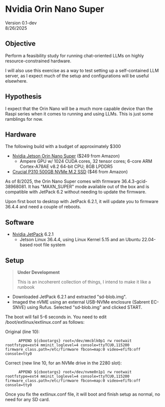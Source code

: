 # Nvidia Orin Nano Super
Version 0.1-dev<br>
8/26/2025

## Objective
Perform a feasibility study for running chat-oriented LLMs on highly resource-constrained hardware.

I will also use this exercise as a way to test setting up a self-contained LLM server, as I expect much of the setup and configurations will be useful elsewhere.

## Hypothesis
I expect that the Orin Nano will be a much more capable device than the Raspi series when it comes to running and using LLMs. This is just some ramblings for now.

## Hardware
The following build with a budget of approximately $300
* [Nvidia Jetson Orin Nano Super](https://www.nvidia.com/en-us/autonomous-machines/embedded-systems/jetson-orin/nano-super-developer-kit/) ($249 from Amazon)
  * Ampere GPU w/ 1024 CUDA cores, 32 tensor cores; 6-core ARM Cortex-A78AE v8.2 64-bit CPU; 8GB LPDDR5
* [Crucial P310 500GB NVMe M.2 SSD](https://www.raspberrypi.com/products/ssd-kit/) ($46 from Amazon)

As of 8/2025, the Orin Nano Super comes with firmware 36.4.3-gcid-38968081. It has "MAXN_SUPER" mode available out of the box and is compatible with JetPack 6.2 without needing to update the firmware.

Upon first boot to desktop with JetPack 6.2.1, it will update you to firmware 36.4.4 and need a couple of reboots.

## Software
* [Nvidia JetPack](https://developer.nvidia.com/embedded/jetpack-sdk-621) 6.2.1
  * Jetson Linux 36.4.4, using Linux Kernel 5.15 and an Ubuntu 22.04-based root file system
 
## Setup
> **Under Development**
> 
> This is an incoherent collection of things, I intend to make it like a runbook
> 
* Downloaded JetPack 6.2.1 and extracted "sd-blob.img".
* Imaged the nVME using an external USB-NVMe enclosure (Sabrent EC-SNVE) using Rufus. Selected "sd-blob.img" and clicked START.

The boot will fail 5-6 seconds in. You need to edit /boot/extlinux/extlinux.conf as follows:

Original (line 10):
```shell
      APPEND ${cbootargs} root=/dev/mmcblk0p1 rw rootwait rootfstype=ext4 mminit_loglevel=4 console=ttyTCU0,115200 firmware_class.path=/etc/firmware fbcon=map:0 video=efifb:off console=tty0 
```

Correct (new line 10, for an NVMe drive in the 2280 slot):
```shell
      APPEND ${cbootargs} root=/dev/nvme0n1p1 rw rootwait rootfstype=ext4 mminit_loglevel=4 console=ttyTCU0,115200 firmware_class.path=/etc/firmware fbcon=map:0 video=efifb:off console=tty0 
```

Once you fix the extlinux.conf file, it will boot and finish setup as normal, no need for any SD card.
